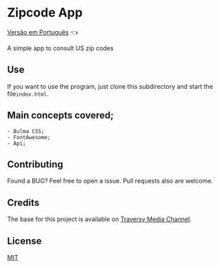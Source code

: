 # Zipcode App

<a href="https://github.com/ItaloPussi/simpleProjectsJS/blob/master/zipcodeApp/readme.pt.md">Versão em Português</a> 👈

A simple app to consult US zip codes

## Use

If you want to use the program, just clone this subdirectory and start the file```index.html```.

## Main concepts covered;
	- Bulma CSS;
	- FontAwesome;
    - Api;

## Contributing
Found a BUG? Feel free to open a issue. Pull requests also are welcome.

## Credits
The base for this project is available on <a href="https://www.youtube.com/watch?v=K3GfUH7AZKs" target="_blank">Traversy Media Channel</a>.

## License
[MIT](https://choosealicense.com/licenses/mit/)
